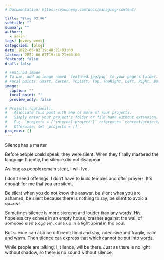```yaml
---
# Documentation: https://wowchemy.com/docs/managing-content/

title: "Blog 02.06"
subtitle: ""
summary: ""
authors: 
  - admin
tags: [every week]
categories: [blog]
date: 2022-06-02T19:48:21+03:00
lastmod: 2022-06-02T19:48:21+03:00
featured: false
draft: false

# Featured image
# To use, add an image named `featured.jpg/png` to your page's folder.
# Focal points: Smart, Center, TopLeft, Top, TopRight, Left, Right, BottomLeft, Bottom, BottomRight.
image:
  caption: ""
  focal_point: ""
  preview_only: false

# Projects (optional).
#   Associate this post with one or more of your projects.
#   Simply enter your project's folder or file name without extension.
#   E.g. `projects = ["internal-project"]` references `content/project/deep-learning/index.md`.
#   Otherwise, set `projects = []`.
projects: []
---
```


Silence has a master

Before people could speak, they were silent. When they finally mastered the language fluently, the silence did not disappear.

As long as people remain silent, I will live.

I don't need offerings. I don't have to build temples and offer prayers. It's enough for me that you are silent.

Be silent when you do not know the answer, be silent when you are ashamed, be silent because there is nothing to say, be silent to avoid a quarrel.

Sometimes silence is more piercing and louder than any words. His hopeless cry echoes in an empty house, crashes against the wall of someone else's egoism, curls up in a tight spiral in the soul.

But silence can also be different: timid and shy, indecisive and fragile, calm and warm. Then silence can express that which cannot be put into words.

While people are talking, I, silence, will be there. Just as there is no light without shadow, so there is no sound without silence.
